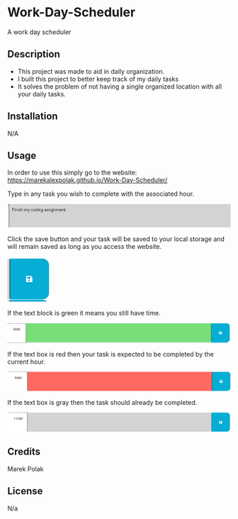 # Work-Day-Scheduler
A work day scheduler

## Description

- This project was made to aid in daily organization.
- I built this project to better keep track of my daily tasks
- It solves the problem of not having a single organized location with all your daily tasks.

## Installation

N/A

## Usage

In order to use this simply go to the website: https://marekalexpolak.github.io/Work-Day-Scheduler/

Type in any task you wish to complete with the associated hour.

![Picture of TextBox](/assets/images/Textbox.PNG)

Click the save button and your task will be saved to your local storage and will remain saved as long as you access the website.

![Picture of Save Button](/assets/images/SaveButton.PNG)

If the text block is green it means you still have time.

![Picture of Future Task](/assets/images/Green.PNG)

If the text box is red then your task is expected to be completed by the current hour.

![Picture of Present Task](/assets/images/Red.PNG)

If the text box is gray then the task should already be completed. 

![Picture of Former Task](/assets/images/Gray.PNG)

## Credits

Marek Polak

## License

N/a
